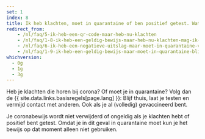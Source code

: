 ```yaml
---
set: 1
index: 8
title: Ik heb klachten, moet in quarantaine of ben positief getest. Wat moet ik doen? En wat gebeurt er met mijn coronabewijs?
redirect_from: 
    - /nl/faq/5-ik-heb-een-qr-code-maar-heb-nu-klachten
    - /nl/faq/1-8-ik-heb-een-geldig-bewijs-maar-heb-nu-klachten-mag-ik-alsnog-naar-binnen
    - /nl/faq/6-ik-heb-een-negatieve-uitslag-maar-moet-in-quarantaine-van-ggd
    - /nl/faq/1-9-ik-heb-een-geldig-bewijs-maar-moet-in-quarantaine-blijven-van-de-ggd
whichversion:
  - 0g
  - 1g
  - 3g
---
```

Heb je klachten die horen bij corona? Of moet je in quarantaine? Volg dan de {{ site.data.links.basisregels[page.lang] }}: Blijf thuis, laat je testen en vermijd contact met anderen. Ook als je al (volledig) gevaccineerd bent.     

Je coronabewijs wordt niet verwijderd of ongeldig als je klachten hebt of positief bent getest. Omdat je in dit geval in quarantaine moet kun je het bewijs op dat moment alleen niet gebruiken.
